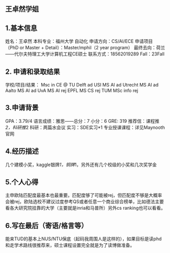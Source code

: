 ## 王卓然学姐

## 1.基本信息
姓名：王卓然
本科专业：福州大学 自动化
申请方向：CS/AI/ECE
申请项目（PhD or Master + Detail）：Master/mphil（2 year program）
最终去向：荷兰——代尔夫特理工大学计算机工程CE硕士
联系方式：18562019289
Fall：23Fall

## 2. 申请和录取结果
学校/项目/结果：
Msc in CE @ TU Delft ad
USI MS AI ad
Utrecht MS AI ad
Aalto MS AI ad
UvA MS AI rej
EPFL MS CS rej
TUM MSc info rej

## 3.申请背景
GPA：3.79/4
语言成绩：雅思——总分：7 小分：6 
GRE: 319
推荐信：课程推*2，科研推*2
科研：两篇水会议
实习：SDE实习*1
专业授课课程：详见Maynooth官网

## 4.经历描述
几个建模小奖，kaggle银牌*1，铜牌*1，另外还有几个校级的小奖和几次奖学金


## 5.个人心得
主申欧陆匹配度最基本也最重要。匹配度够了可能被rej，但匹配度不够是大概率会被rej，欧陆选校不建议过度参考QS或者任意一个商业综合榜单，比如德法主要看各大研究院挂靠的大学（主要就是inria和马普所）另外cs ranking也可以看看。

## 6.写在最后（寄语/格言等）
能来TUD的基本上NUS/NTU保底（起码我周围人是这样的），如果目标是读phd和走学术路线很推荐来，硕士课程设置完全就是为了读博做准备。
